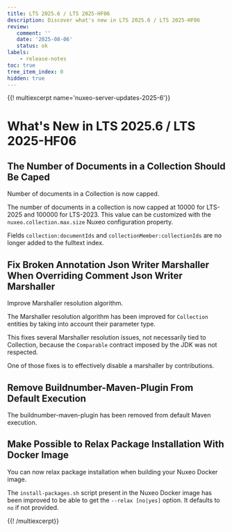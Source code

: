 ```yaml
---
title: LTS 2025.6 / LTS 2025-HF06
description: Discover what's new in LTS 2025.6 / LTS 2025-HF06
review:
   comment: ''
   date: '2025-08-06'
   status: ok
labels:
    - release-notes
toc: true
tree_item_index: 0
hidden: true
---
```


{{! multiexcerpt name='nuxeo-server-updates-2025-6'}}
# What's New in LTS 2025.6 / LTS 2025-HF06

## The Number of Documents in a Collection Should Be Caped

Number of documents in a Collection is now capped.

The number of documents in a collection is now capped at 10000 for LTS-2025 and 100000 for LTS-2023. This value can be customized with the `nuxeo.collection.max.size` Nuxeo configuration property.

Fields `collection:documentIds` and `collectionMember:collectionIds` are no longer added to the fulltext index.

## Fix Broken Annotation Json Writer Marshaller When Overriding Comment Json Writer Marshaller

Improve Marshaller resolution algorithm.

The Marshaller resolution algorithm has been improved for `Collection` entities by taking into account their parameter type.

This fixes several Marshaller resolution issues, not necessarily tied to Collection, because the `Comparable` contract imposed by the JDK was not respected.

One of those fixes is to effectively disable a marshaller by contributions.

## Remove Buildnumber-Maven-Plugin From Default Execution

The buildnumber-maven-plugin has been removed from default Maven execution.

## Make Possible to Relax Package Installation With Docker Image

You can now relax package installation when building your Nuxeo Docker image.

The `install-packages.sh` script present in the Nuxeo Docker image has been improved to be able to get the `--relax [no|yes]` option. It defaults to `no` if not provided.


{{! /multiexcerpt}}

